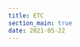 ```yaml
---
title: ETC
section_main: true
date: 2021-05-22
---
```


<script>
    location.href = "vscode"
</script>